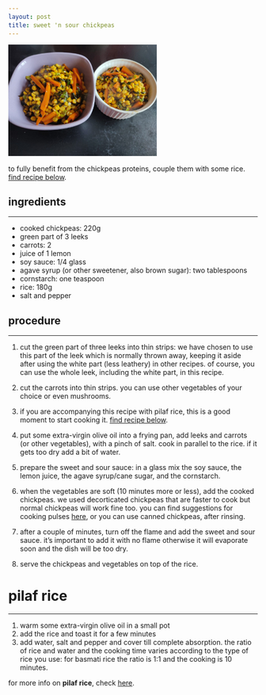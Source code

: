 ```yaml
---
layout: post
title: sweet 'n sour chickpeas
---
```


 <img src="../images/sweet-sour-chickpeas.jpeg" width="300">

to fully benefit from the chickpeas proteins, couple them with some rice. [find recipe below](#pilaf-rice).

## ingredients
---

- cooked chickpeas: 220g 
- green part of 3 leeks
- carrots: 2
- juice of 1 lemon
- soy sauce: 1/4 glass
- agave syrup (or other sweetener, also brown sugar): two tablespoons
- cornstarch: one teaspoon
- rice: 180g
- salt and pepper

## procedure
---

1. cut the green part of three leeks into thin strips: we have chosen to use this part of the leek which is normally thrown away, keeping it aside after using the white part (less leathery) in other recipes. of course, you can use the whole leek, including the white part, in this recipe.

2. cut the carrots into thin strips. you can use other vegetables of your choice or even mushrooms.

3. if you are accompanying this recipe with pilaf rice, this is a good moment to start cooking it. [find recipe below](#pilaf-rice).

4. put some extra-virgin olive oil into a frying pan, add leeks and carrots (or other vegetables), with a pinch of salt. cook in parallel to the rice. if it gets too dry add a bit of water.

5. prepare the sweet and sour sauce: in a glass mix the soy sauce, the lemon juice, the agave syrup/cane sugar, and the cornstarch. 

6. when the vegetables are soft (10 minutes more or less), add the cooked chickpeas. we used decorticated chickpeas that are faster to cook but normal chickpeas will work fine too. you can find suggestions for cooking pulses [here](https://fagiolini.github.io/pulses-guide/), or you can use canned chickpeas, after rinsing.

7. after a couple of minutes, turn off the flame and add the sweet and sour sauce. it’s important to add it with no flame otherwise it will evaporate soon and the dish will be too dry.

8. serve the chickpeas and vegetables on top of the rice.


# pilaf rice
---

1. warm some extra-virgin olive oil in a small pot 
2. add the rice and toast it for a few minutes
3. add water, salt and pepper and cover till complete absorption. the ratio of rice and water and the cooking time varies according to the type of rice you use: for basmati rice the ratio is 1:1 and the cooking is 10 minutes.

for more info on **pilaf rice**, check [here](https://fagiolini.github.io/pilaf-rice/).